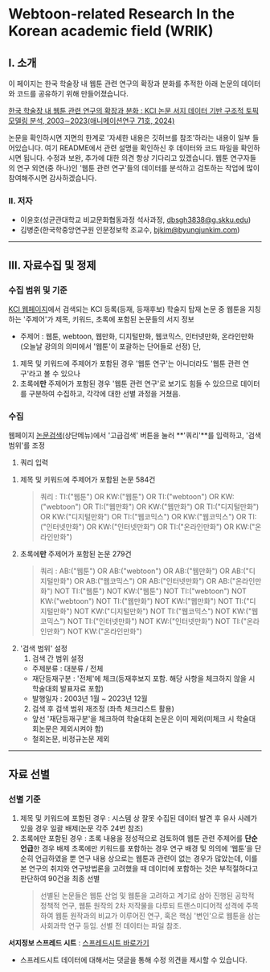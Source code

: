 # **W**ebtoon-related **R**esearch **I**n the **K**orean academic field (WRIK)

## Ⅰ. 소개
이 페이지는 한국 학술장 내 웹툰 관련 연구의 확장과 분화를 추적한 아래 논문의 데이터와 코드를 공유하기 위해 만들어졌습니다.

[한국 학술장 내 웹툰 관련 연구의 확장과 분화 : KCI 논문 서지 데이터 기반 구조적 토픽 모델링 분석, 2003∼2023(애니메이션연구 71호, 2024)](https://www.kci.go.kr/kciportal/ci/sereArticleSearch/ciSereArtiView.kci?sereArticleSearchBean.artiId=ART003123833)

논문을 확인하시면 지면의 한계로 '자세한 내용은 깃허브를 참조'하라는 내용이 일부 들어있습니다. 여기 README에서 관련 설명을 확인하신 후 데이터와 코드 파일을 확인하시면 됩니다.
수정과 보완, 추가에 대한 의견 항상 기다리고 있겠습니다. 웹툰 연구자들의 연구 외연(중 하나)인 '웹툰 관련 연구'들의 데이터를 분석하고 검토하는 작업에 많이 참여해주시면 감사하겠습니다.

### Ⅱ. 저자
- 이윤호(성균관대학교 비교문화협동과정 석사과정, dbsgh3838@g.skku.edu)
- 김병준(한국학중앙연구원 인문정보학 조교수, bjkim@byungjunkim.com)
---
## Ⅲ. 자료수집 및 정제
### 수집 범위 및 기준
[KCI 웹페이지](https://www.kci.go.kr/kciportal/main.kci)에서 검색되는 KCI 등록(등재, 등재후보) 학술지 탑재 논문 중 웹툰을 지칭하는 '주제어'가 제목, 키워드, 초록에 포함된 논문들의 서지 정보
  - 주제어 : 웹툰, webtoon, 웹만화, 디지털만화, 웹코믹스, 인터넷만화, 온라인만화 (오늘날 광의의 의미에서 '웹툰'이 포괄하는 단어들로 선정)
단, 
1) 제목 및 키워드에 주제어가 포함된 경우 '웹툰 연구'는 아니더라도 '웹툰 관련 연구'라고 볼 수 있으나
2) 초록에**만** 주제어가 포함된 경우 '웹툰 관련 연구'로 보기도 힘들 수 있으므로
데이터를 구분하여 수집하고, 각각에 대한 선별 과정을 거쳤음.

### 수집
웹페이지 [논문검색](https://www.kci.go.kr/kciportal/po/search/poArtiSear.kci)(상단메뉴)에서 '고급검색' 버튼을 눌러 **'쿼리'**를 입력하고, '검색 범위'를 조정
1. 쿼리 입력
  1) 제목 및 키워드에 주제어가 포함된 논문 584건
       > 쿼리 : TI:("웹툰") OR KW:("웹툰") OR TI:("webtoon") OR KW:("webtoon") OR TI:("웹만화") OR KW:("웹만화") OR TI:("디지털만화") OR KW:("디지털만화") OR TI:("웹코믹스") OR KW:("웹코믹스") OR TI:("인터넷만화") OR KW:("인터넷만화") OR TI:("온라인만화") OR KW:("온라인만화")
  2) 초록에**만** 주제어가 포함된 논문 279건
       > 쿼리 : AB:("웹툰") OR AB:("webtoon") OR AB:("웹만화") OR AB:("디지털만화") OR AB:("웹코믹스") OR AB:("인터넷만화") OR AB:("온라인만화") NOT TI:("웹툰") NOT KW:("웹툰") NOT TI:("webtoon") NOT KW:("webtoon") NOT TI:("웹만화") NOT KW:("웹만화") NOT TI:("디지털만화") NOT KW:("디지털만화") NOT TI:("웹코믹스") NOT KW:("웹코믹스") NOT TI:("인터넷만화") NOT KW:("인터넷만화") NOT TI:("온라인만화") NOT KW:("온라인만화")

2. '검색 범위' 설정
   1) 검색 간 범위 설정
     - 주제분류 : 대분류 / 전체
     - 재단등재구분 : '전체'에 체크(등재후보지 포함. 해당 사항을 체크하지 않을 시 학술대회 발표자료 포함)
     - 발행일자 : 2003년 1월 ~ 2023년 12월
   2) 검색 후 검색 범위 재조정 (좌측 체크리스트 활용)
     - 앞선 '재단등재구분'을 체크하여 학술대회 논문은 이미 제외(미체크 시 학술대회논문은 제외시켜야 함)
     - 철회논문, 비정규논문 제외
  
---
## 자료 선별
### 선별 기준
1. 제목 및 키워드에 포함된 경우 : 시스템 상 잘못 수집된 데이터 발견 후 유사 사례가 있을 경우 일괄 배제(논문 각주 24번 참조)
2. 초록에만 포함된 경우 : 초록 내용을 정성적으로 검토하여 웹툰 관련 주제어를 **단순 언급**한 경우 배제
  초록에만 키워드를 포함하는 경우 연구 배경 및 의의에 ‘웹툰’을 단순히 언급하였을 뿐 연구 내용 상으로는 웹툰과 관련이 없는 경우가 많았는데, 이를 본 연구의 취지와 연구방법론을 고려했을 때 데이터에 포함하는 것은 부적절하다고 판단하여 90건을 최종 선별
    > 선별된 논문들은 웹툰 산업 및 웹툰을 고려하고 계기로 삼아 진행된 공학적 정책적 연구, 웹툰 원작의 2차 저작물을 다루되 트랜스미디어적 성격에 주목하여 웹툰 원작과의 비교가 이루어진 연구, 혹은 핵심 '변인'으로 웹툰을 삼는 사회과학 연구 등임. 선별 전 데이터는 파일 참조.

**서지정보 스프레드 시트** : [스프레드시트 바로가기](https://docs.google.com/spreadsheets/d/1zSQmuXPDgIP8dNm2F6_x3AtksZY_SFJlrrsa4rAMSuo/edit?usp=sharing)
  * 스프레드시트 데이터에 대해서는 댓글을 통해 수정 의견을 제시할 수 있습니다.



